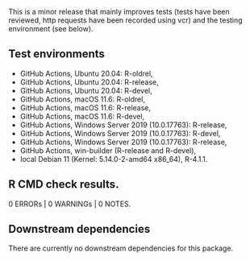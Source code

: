 This is a minor release that mainly improves tests (tests have been reviewed, http requests have been recorded using vcr) and the testing environment (see below).

## Test environments

* GitHub Actions, Ubuntu 20.04: R-oldrel,
* GitHub Actions, Ubuntu 20.04: R-release,
* GitHub Actions, Ubuntu 20.04: R-devel,
* GitHub Actions, macOS 11.6: R-oldrel,
* GitHub Actions, macOS 11.6: R-release,
* GitHub Actions, macOS 11.6: R-devel,
* GitHub Actions, Windows Server 2019 (10.0.17763): R-release,
* GitHub Actions, Windows Server 2019 (10.0.17763): R-devel,
* GitHub Actions, Windows Server 2019 (10.0.17763): R-release,
* GitHub Actions, win-builder (R-release and R-devel),
* local Debian 11 (Kernel: 5.14.0-2-amd64 x86_64), R-4.1.1.


## R CMD check results.

0 ERRORs | 0 WARNINGs | 0 NOTES.


## Downstream dependencies

There are currently no downstream dependencies for this package.
